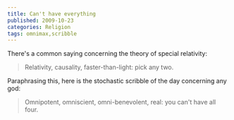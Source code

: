 ```yaml
---
title: Can't have everything
published: 2009-10-23
categories: Religion
tags: omnimax,scribble
---
```


There's a common saying concerning the theory of special relativity:

> Relativity, causality, faster-than-light: pick any two.

Paraphrasing this, here is the stochastic scribble of the day concerning any god:

> Omnipotent, omniscient, omni-benevolent, real: you can't have all four.
